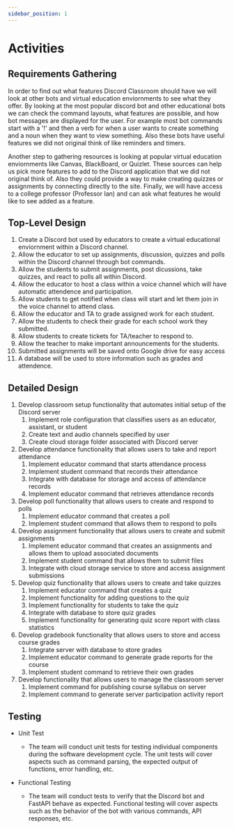```yaml
---
sidebar_position: 1
---
```


# Activities

## Requirements Gathering

In order to find out what features Discord Classroom should have we will look at other bots and virtual education enviornments to see what they offer. By looking at the most popular discord bot and other educational bots we can check the command layouts, what features are possible, and how bot messages are displayed for the user. For example most bot commands start with a '!' and then a verb for when a user wants to create something and a noun when they want to view something. Also these bots have useful features we did not original think of like reminders and timers. 

Another step to gathering resources is looking at popular virtual education enviornments like Canvas, BlackBoard, or Quizlet. These sources can help us pick more features to add to the Discord application that we did not original think of. Also they could provide a way to make creating quizzes or assignments by connecting directly to the site. Finally, we will have access to a college professor (Professor Ian) and can ask what features he would like to see added as a feature.
## Top-Level Design

1. Create a Discord bot used by educators to create a virtual educational enviornment within a Discord channel.
2. Allow the educator to set up assignments, discussion, quizzes and polls within the Discord channel through bot commands.
3. Allow the students to submit assignments, post dicussions, take quizzes, and react to polls all within Discord.
4. Allow the educator to host a class within a voice channel which will have automatic attendence and participation.
5. Allow students to get notified when class will start and let them join in the voice channel to attend class.
6. Allow the educator and TA to grade assigned work for each student.
7. Allow the students to check their grade for each school work they submitted.
8. Allow students to create tickets for TA/teacher to respond to.
9. Allow the teacher to make important announcements for the students.
10. Submitted assignments will be saved onto Google drive for easy access 
11. A database will be used to store information such as grades and attendence. 

## Detailed Design

1. Develop classroom setup functionality that automates initial setup of the Discord server
    1. Implement role configuration that classifies users as an educator, assistant, or student
    2. Create text and audio channels specified by user
    3. Create cloud storage folder associated with Discord server   
2. Develop attendance functionality that allows users to take and report attendance
    1. Implement educator command that starts attendance process
    2. Implement student command that records their attendance
    3. Integrate with database for storage and access of attendance records
    4. Implement educator command that retrieves attendance records
3. Develop poll functionality that allows users to create and respond to polls
    1. Implement educator command that creates a poll
    2. Implement student command that allows them to respond to polls
4. Develop assignment functionality that allows users to create and submit assignments
    1. Implement educator command that creates an assignments and allows them to upload associated documents
    2. Implement student command that allows them to submit files
    3. Integrate with cloud storage service to store and access assignment submissions
5. Develop quiz functionality that allows users to create and take quizzes
    1. Implement educator command that creates a quiz
    2. Implement functionality for adding questions to the quiz
    3. Implement functionality for students to take the quiz
    4. Integrate with database to store quiz grades
    5. Implement functionality for generating quiz score report with class statistics
6. Develop gradebook functionality that allows users to store and access course grades
    1. Integrate server with database to store grades
    2. Implement educator command to generate grade reports for the course
    3. Implement student command to retrieve their own grades
7. Develop functionality that allows users to manage the classroom server
    1. Implement command for publishing course syllabus on server
    2. Implement command to generate server participation activity report

## Testing
- Unit Test
  - The team will conduct unit tests for testing individual components during the software development cycle. The unit tests will cover aspects such as command parsing, the expected output of functions, error handling, etc.


- Functional Testing
  - The team will conduct tests to verify that the Discord bot and FastAPI behave as expected. Functional testing will cover aspects such as the behavior of the bot with various commands, API responses, etc.